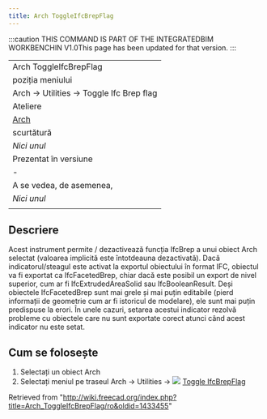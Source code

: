 ```yaml
---
title: Arch ToggleIfcBrepFlag
---
```


:::caution
THIS COMMAND IS PART OF THE INTEGRATEDBIM WORKBENCHIN V1.0This page has been updated for that version.
:::

|                                                |
| ---------------------------------------------- |
| Arch ToggleIfcBrepFlag                         |
| poziția meniului                               |
| Arch → Utilities → Toggle Ifc Brep flag        |
| Ateliere                                       |
| [Arch](/Arch_Workbench/ro "Arch Workbench/ro") |
| scurtătură                                     |
| _Nici unul_                                    |
| Prezentat în versiune                          |
| -                                              |
| A se vedea, de asemenea,                       |
| _Nici unul_                                    |
|                                                |

## Descriere

Acest instrument permite / dezactivează funcția IfcBrep a unui obiect Arch selectat (valoarea implicită este întotdeauna dezactivată). Dacă indicatorul/steagul este activat la exportul obiectului în format IFC, obiectul va fi exportat ca IfcFacetedBrep, chiar dacă este posibil un export de nivel superior, cum ar fi IfcExtrudedAreaSolid sau IfcBooleanResult. Deși obiectele IfcFacetedBrep sunt mai grele și mai puțin editabile (pierd informații de geometrie cum ar fi istoricul de modelare), ele sunt mai puțin predispuse la erori. În unele cazuri, setarea acestui indicator rezolvă probleme cu obiectele care nu sunt exportate corect atunci când acest indicator nu este setat.

## Cum se folosește

1. Selectați un obiect Arch
2. Selectați meniul pe traseul Arch → Utilities → ![](/images/Arch_ToggleIfcBrepFlag.png) [Toggle IfcBrepFlag](/Arch_ToggleIfcBrepFlag "Arch ToggleIfcBrepFlag")

Retrieved from "<http://wiki.freecad.org/index.php?title=Arch_ToggleIfcBrepFlag/ro&oldid=1433455>"
